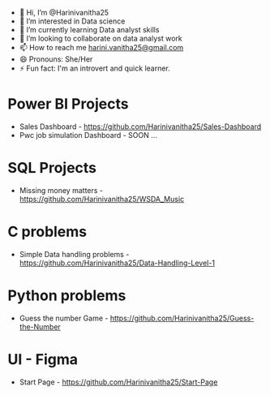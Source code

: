 - 👋 Hi, I’m @Harinivanitha25
- 👀 I’m interested in Data science
- 🌱 I’m currently learning Data analyst skills
- 💞️ I’m looking to collaborate on data analyst work
- 📫 How to reach me harini.vanitha25@gmail.com
- 😄 Pronouns: She/Her
- ⚡ Fun fact: I'm an introvert and quick learner.

# Power BI Projects
 - Sales Dashboard  - https://github.com/Harinivanitha25/Sales-Dashboard
 - Pwc job simulation Dashboard - SOON ...

# SQL Projects
 - Missing money matters - https://github.com/Harinivanitha25/WSDA_Music

# C problems
 - Simple Data handling problems - https://github.com/Harinivanitha25/Data-Handling-Level-1

# Python problems
 - Guess the number Game - https://github.com/Harinivanitha25/Guess-the-Number

# UI - Figma
 - Start Page - https://github.com/Harinivanitha25/Start-Page
<!---
Harinivanitha25/Harinivanitha25 is a ✨ special ✨ repository because its `README.md` (this file) appears on your GitHub profile.
You can click the Preview link to take a look at your changes.
--->
